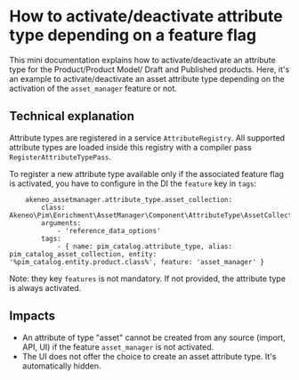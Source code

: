 # How to activate/deactivate attribute type depending on a feature flag


This mini documentation explains how to activate/deactivate an attribute type for the Product/Product Model/ Draft and Published products.
Here, it's an example to activate/deactivate an asset attribute type depending on the activation of the `asset_manager` feature or not.


## Technical explanation

Attribute types are registered in a service `AttributeRegistry`. All supported attribute types are loaded inside this registry with a compiler pass `RegisterAttributeTypePass`.

To register a new attribute type available only if the associated feature flag is activated, you have to configure in the DI the `feature` key in `tags`: 

```
    akeneo_assetmanager.attribute_type.asset_collection:
        class: Akeneo\Pim\Enrichment\AssetManager\Component\AttributeType\AssetCollectionType
        arguments:
            - 'reference_data_options'
        tags:
            - { name: pim_catalog.attribute_type, alias: pim_catalog_asset_collection, entity: '%pim_catalog.entity.product.class%', feature: 'asset_manager' }
```

Note: they key `features` is not mandatory. If not provided, the attribute type is always activated.

## Impacts

- An attribute of type "asset" cannot be created from any source (import, API, UI) if the feature `asset_manager` is not activated.
- The UI does not offer the choice to create an asset attribute type. It's automatically hidden.
